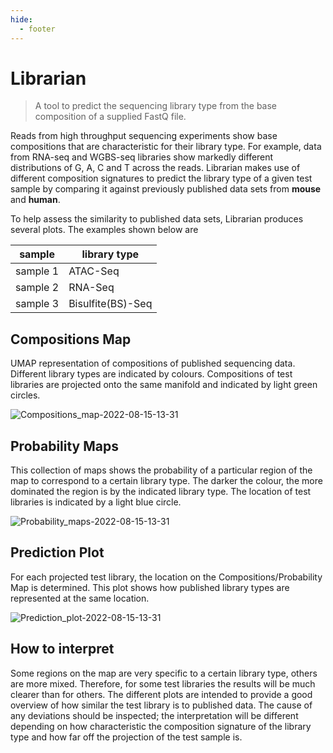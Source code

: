```yaml
---
hide:
  - footer
---
```



#   
# Librarian

> A tool to predict the sequencing library type from the base composition of a supplied FastQ file.

Reads from high throughput sequencing experiments show base compositions that are characteristic for their library type. For example, data from RNA-seq and WGBS-seq libraries show markedly different distributions of G, A, C and T across the reads. Librarian makes use of different composition signatures to predict the library type of a given test sample by comparing it against previously published data sets
from **mouse** and **human**.


To help assess the similarity to published data sets, Librarian produces several plots. The examples shown below are

| sample | library type |
| ----- | ----|
| sample 1 | ATAC-Seq |
| sample 2 | RNA-Seq |
| sample 3 | Bisulfite(BS)-Seq |


## Compositions Map

UMAP representation of compositions of published sequencing data. Different library types are indicated by colours. Compositions of test libraries are projected onto the same manifold and indicated by light green circles.

![Compositions_map-2022-08-15-13-31](https://user-images.githubusercontent.com/51814158/184647396-ed51de1a-29aa-43f8-b013-5d13f6ceb645.svg)

## Probability Maps

 This collection of maps shows the probability of a particular region of the map to correspond to a certain library type. The darker the colour, the more dominated the region is by the indicated library type. The location of test libraries is indicated by a light blue circle.

![Probability_maps-2022-08-15-13-31](https://user-images.githubusercontent.com/51814158/184647578-29cdab87-dc37-45e0-a187-a0c4d8a2d2fa.svg)

## Prediction Plot 

For each projected test library, the location on the Compositions/Probability Map is determined. This plot shows how published library types are represented at the same location.

![Prediction_plot-2022-08-15-13-31](https://user-images.githubusercontent.com/51814158/184647529-8acf7605-eb48-4642-a614-0ae80c803023.svg)

## How to interpret

 Some regions on the map are very specific to a certain library type, others are more mixed. Therefore, for some test libraries the results will be much clearer than for others. The different plots are intended to provide a good overview of how similar the test library is to published data. The cause of any deviations should be inspected; the interpretation will be different depending on how characteristic the composition signature of the library type and how far off the projection of the test sample is.